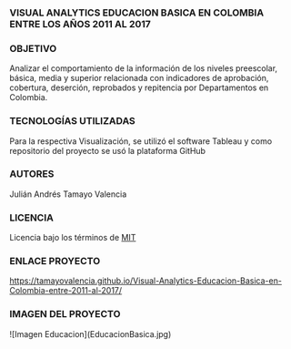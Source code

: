 <h3>VISUAL ANALYTICS EDUCACION BASICA EN COLOMBIA ENTRE LOS AÑOS 2011 AL 2017</h3>

<h3>OBJETIVO</h3>

Analizar el comportamiento de la información de los niveles preescolar, básica, media y superior relacionada con indicadores de aprobación, cobertura, deserción, reprobados y repitencia por Departamentos en Colombia.

<h3>TECNOLOGÍAS UTILIZADAS</h3>

Para la respectiva Visualización, se utilizó el software Tableau y como repositorio del proyecto se usó la plataforma GitHub

<h3>AUTORES</h3>

Julián Andrés Tamayo Valencia

<h3>LICENCIA</h3>

Licencia bajo los términos de <a href="LICENSE.md">MIT</a>

<h3>ENLACE PROYECTO</h3>

https://tamayovalencia.github.io/Visual-Analytics-Educacion-Basica-en-Colombia-entre-2011-al-2017/

<h3>IMAGEN DEL PROYECTO </h3>
![Imagen Educacion](EducacionBasica.jpg)
